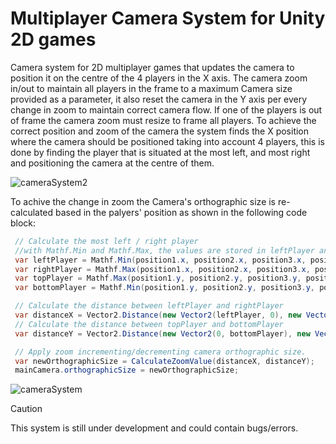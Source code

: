 # Multiplayer Camera System for Unity 2D games

Camera system for 2D multiplayer games that updates the camera to position it on the centre of the 4 players in the X axis. The camera zoom in/out to maintain all players in the frame to a maximum Camera size provided as a parameter, it also reset the camera in the Y axis per every change in zoom to maintain correct camera flow. 
If one of the players is out of frame the camera zoom must resize to frame all players.
To achieve the correct position and zoom of the camera the system finds the X position where the camera should be positioned taking into account 4 players, this is done by finding the player that is situated at the most left, and most right and positioning the camera at the centre of them.


![cameraSystem2](https://github.com/MethodCa/MultiplayerCameraSystem/assets/15893276/6e0ac8f9-80a1-4301-844e-926424e28e9f)

To achive the change in zoom the Camera's orthographic size is re-calculated based in the palyers' position as shown in the following code block:
```c#
 // Calculate the most left / right player
 //with Mathf.Min and Mathf.Max, the values are stored in leftPlayer and rightPlayer.
 var leftPlayer = Mathf.Min(position1.x, position2.x, position3.x, position4.x);
 var rightPlayer = Mathf.Max(position1.x, position2.x, position3.x, position4.x);
 var topPlayer = Mathf.Max(position1.y, position2.y, position3.y, position4.y);
 var bottomPlayer = Mathf.Min(position1.y, position2.y, position3.y, position4.y);

 // Calculate the distance between leftPlayer and rightPlayer
 var distanceX = Vector2.Distance(new Vector2(leftPlayer, 0), new Vector2(rightPlayer, 0));
 // Calculate the distance between topPlayer and bottomPlayer
 var distanceY = Vector2.Distance(new Vector2(0, bottomPlayer), new Vector2(0, topPlayer));

 // Apply zoom incrementing/decrementing camera orthographic size.
 var newOrthographicSize = CalculateZoomValue(distanceX, distanceY);
 mainCamera.orthographicSize = newOrthographicSize;
```



![cameraSystem](https://github.com/MethodCa/MultiplayerCameraSystem/assets/15893276/83eab164-8cd6-4201-b266-08969dacf0ce)


> [!CAUTION]
> This system is still under development and could contain bugs/errors.
